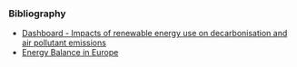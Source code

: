 ### Bibliography 
- [Dashboard - Impacts of renewable energy use on decarbonisation and air pollutant emissions
](https://www.eea.europa.eu/themes/energy/renewable-energy/impacts-of-renewable-energy-on-decarbonisation-and-air-quality)
- [Energy Balance in Europe](https://www.kaggle.com/datasets/gpreda/energy-balance-in-europe)